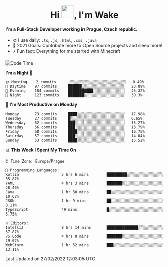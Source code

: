 <h1 align="center">Hi <img src="https://raw.githubusercontent.com/MrWakeCZ/MrWakeCZ/master/Hi.gif" width="40px" />, I'm Wake</h1>

#### I'm a Full-Stack Developer working in Prague, Czech republic.
- ⚙️ I use daily: `.ts`, `.js`, `.html`, `.css`, `.java`
- 🥅 2021 Goals: Contribute more to Open Source projects and sleep more!
- ⚡ Fun fact: Everything for me started with Minecraft

<!--START_SECTION:waka-->
![Code Time](http://img.shields.io/badge/Code%20Time-2%2C188%20hrs%2020%20mins-blue)

**I'm a Night 🦉** 

```text
🌞 Morning    2 commits      ░░░░░░░░░░░░░░░░░░░░░░░░░   0.49% 
🌆 Daytime    97 commits     ██████░░░░░░░░░░░░░░░░░░░   23.89% 
🌃 Evening    184 commits    ███████████░░░░░░░░░░░░░░   45.32% 
🌙 Night      123 commits    ███████░░░░░░░░░░░░░░░░░░   30.3%

```
📅 **I'm Most Productive on Monday** 

```text
Monday       73 commits     ████░░░░░░░░░░░░░░░░░░░░░   17.98% 
Tuesday      27 commits     █░░░░░░░░░░░░░░░░░░░░░░░░   6.65% 
Wednesday    62 commits     ███░░░░░░░░░░░░░░░░░░░░░░   15.27% 
Thursday     56 commits     ███░░░░░░░░░░░░░░░░░░░░░░   13.79% 
Friday       68 commits     ████░░░░░░░░░░░░░░░░░░░░░   16.75% 
Saturday     57 commits     ███░░░░░░░░░░░░░░░░░░░░░░   14.04% 
Sunday       63 commits     ████░░░░░░░░░░░░░░░░░░░░░   15.52%

```


📊 **This Week I Spent My Time On** 

```text
⌚︎ Time Zone: Europe/Prague

💬 Programming Languages: 
Kotlin                   5 hrs 6 mins        █████████░░░░░░░░░░░░░░░░   35.87% 
YAML                     4 hrs 3 mins        ███████░░░░░░░░░░░░░░░░░░   28.46% 
Java                     1 hr 30 mins        ██░░░░░░░░░░░░░░░░░░░░░░░   10.62% 
JSON                     1 hr 9 mins         ██░░░░░░░░░░░░░░░░░░░░░░░   8.11% 
TypeScript               49 mins             █░░░░░░░░░░░░░░░░░░░░░░░░   5.75%

🔥 Editors: 
IntelliJ                 8 hrs 14 mins       ██████████████░░░░░░░░░░░   57.87% 
VS Code                  4 hrs 8 mins        ███████░░░░░░░░░░░░░░░░░░   29.02% 
WebStorm                 1 hr 52 mins        ███░░░░░░░░░░░░░░░░░░░░░░   13.11%

```


 Last Updated on 27/02/2022 12:03:05 UTC
<!--END_SECTION:waka-->
